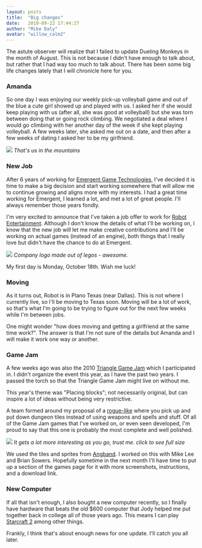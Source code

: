 ```yaml
---
layout: posts
title:  "Big changes"
date:   2010-09-22 17:44:27
author: "Mike Daly"
avatar: "willow_calm2"
---
```

The astute observer will realize that I failed to update Dueling Monkeys in the month of August. This is not because I didn't have enough to talk about, but rather that I had way too much to talk about. There has been some big life changes lately that I will chronicle here for you.

### Amanda

So one day I was enjoying our weekly pick-up volleyball game and out of the blue a cute girl showed up and played with us. I asked her if she would keep playing with us (after all, she was good at volleyball) but she was torn between doing that or going rock climbing. We negotiated a deal where I would go climbing with her another day of the week if she kept playing volleyball. A few weeks later, she asked me out on a date, and then after a few weeks of dating I asked her to be my girlfriend.

![](https://content.duelingmonkeys.com/filespace/mike/mikeandamanda.jpg)
_That's us in the mountains_

### New Job

After 6 years of working for [Emergent Game Technologies](http://www.emergent.net), I've decided it is time to make a big decision and start working somewhere that will allow me to continue growing and aligns more with my interests. I had a great time working for Emergent, I learned a lot, and met a lot of great people. I'll always remember those years fondly.

I'm very excited to announce that I've taken a job offer to work for [Robot Entertainment](http://www.robotentertainment.com). Although I don't know the details of what I'll be working on, I know that the new job will let me make creative contributions and I'll be working on actual games (instead of an engine), both things that I really love but didn't have the chance to do at Emergent.

![](https://content.duelingmonkeys.com/filespace/mike/legorobot500.jpg)
_Company logo made out of legos - awesome._

My first day is Monday, October 18th. Wish me luck!

### Moving

As it turns out, Robot is in Plano Texas (near Dallas). This is not where I currently live, so I'll be moving to Texas soon. Moving will be a lot of work, so that's what I'm going to be trying to figure out for the next few weeks while I'm between jobs.

One might wonder &quot;how does moving and getting a girlfriend at the same time work?&quot;. The answer is that I'm not sure of the details but Amanda and I will make it work one way or another.

### Game Jam

A few weeks ago was also the 2010 [Triangle Game Jam](http://www.trianglegamejam.com) which I participated in. I didn't organize the event this year, as I have the past two years. I passed the torch so that the Triangle Game Jam might live on without me.

This year's theme was &quot;Placing blocks&quot;; not necessarily original, but can inspire a lot of ideas without being very restrictive.

A team formed around my proposal of a [rogue-like](http://en.wikipedia.org/wiki/Roguelike) where you pick up and put down dungeon tiles instead of using weapons and spells and stuff. Of all of the Game Jam games that I've worked on, or even seen developed, I'm proud to say that this one is probably the most complete and well polished.

[![](https://content.duelingmonkeys.com/filespace/mike/brixplorer500.png)](https://content.duelingmonkeys.com/filespace/mike/brixplorer.png)
_It gets a lot more interesting as you go, trust me. click to see full size_

We used the tiles and sprites from [Angband](http://en.wikipedia.org/wiki/Angband_%28video_game%29). I worked on this with Mike Lee and Brian Sowers. Hopefully sometime in the next month I'll have time to put up a section of the games page for it with more screenshots, instructions, and a download link.

### New Computer

If all that isn't enough, I also bought a new computer recently, so I finally have hardware that beats the old $600 computer that Jody helped me put together back in college all of those years ago. This means I can play [Starcraft 2](http://us.battle.net/sc2/en/) among other things.

Frankly, I think that's about enough news for one update. I'll catch you all later.
